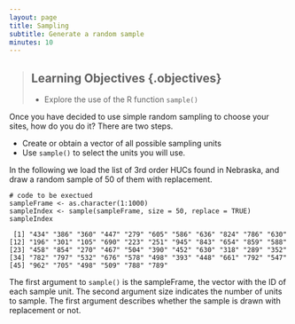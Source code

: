 ```yaml
---
layout: page
title: Sampling
subtitle: Generate a random sample
minutes: 10
---
```




> ## Learning Objectives {.objectives}
>
> * Explore the use of the R function `sample()`


Once you have decided to use simple random sampling to choose your sites, how do you do it? There are two steps.

* Create or obtain a vector of all possible sampling units
* Use `sample()` to select the units you will use. 

In the following we load the list of 3rd order HUCs found in Nebraska, and draw a random sample of 50 of them with replacement.


~~~{.r}
# code to be exectued
sampleFrame <- as.character(1:1000)
sampleIndex <- sample(sampleFrame, size = 50, replace = TRUE)
sampleIndex
~~~



~~~{.output}
 [1] "434" "386" "360" "447" "279" "605" "586" "636" "824" "786" "630"
[12] "196" "301" "105" "690" "223" "251" "945" "843" "654" "859" "588"
[23] "458" "854" "270" "467" "504" "390" "452" "630" "318" "289" "352"
[34] "782" "797" "532" "676" "578" "498" "393" "448" "661" "792" "547"
[45] "962" "705" "498" "509" "788" "789"

~~~

The first argument to `sample()` is the sampleFrame, the vector with the ID of each sample unit. The second argument size indicates the number of units to sample. The first argument describes whether the sample is drawn with replacement or not.

